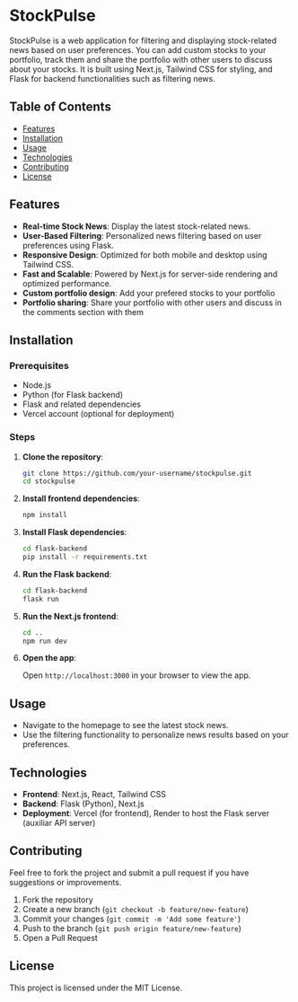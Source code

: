 
# StockPulse

StockPulse is a web application for filtering and displaying stock-related news based on user preferences. You can add custom stocks to your portfolio, track them and share the portfolio with other users to discuss about your stocks. It is built using Next.js, Tailwind CSS for styling, and Flask for backend functionalities such as filtering news.

## Table of Contents

- [Features](#features)
- [Installation](#installation)
- [Usage](#usage)
- [Technologies](#technologies)
- [Contributing](#contributing)
- [License](#license)

## Features

- **Real-time Stock News**: Display the latest stock-related news.
- **User-Based Filtering**: Personalized news filtering based on user preferences using Flask.
- **Responsive Design**: Optimized for both mobile and desktop using Tailwind CSS.
- **Fast and Scalable**: Powered by Next.js for server-side rendering and optimized performance.
- **Custom portfolio design**: Add your prefered stocks to your portfolio
- **Portfolio sharing**: Share your portfolio with other users and discuss in the comments section with them
## Installation

### Prerequisites

- Node.js
- Python (for Flask backend)
- Flask and related dependencies
- Vercel account (optional for deployment)

### Steps

1. **Clone the repository**:

   ```bash
   git clone https://github.com/your-username/stockpulse.git
   cd stockpulse
   ```

2. **Install frontend dependencies**:

   ```bash
   npm install
   ```

3. **Install Flask dependencies**:

   ```bash
   cd flask-backend
   pip install -r requirements.txt
   ```

4. **Run the Flask backend**:

   ```bash
   cd flask-backend
   flask run
   ```

5. **Run the Next.js frontend**:

   ```bash
   cd ..
   npm run dev
   ```

6. **Open the app**:

   Open `http://localhost:3000` in your browser to view the app.

## Usage

- Navigate to the homepage to see the latest stock news.
- Use the filtering functionality to personalize news results based on your preferences.

## Technologies

- **Frontend**: Next.js, React, Tailwind CSS
- **Backend**: Flask (Python), Next.js
- **Deployment**: Vercel (for frontend), Render to host the Flask server (auxiliar API server)

## Contributing

Feel free to fork the project and submit a pull request if you have suggestions or improvements. 

1. Fork the repository
2. Create a new branch (`git checkout -b feature/new-feature`)
3. Commit your changes (`git commit -m 'Add some feature'`)
4. Push to the branch (`git push origin feature/new-feature`)
5. Open a Pull Request

## License

This project is licensed under the MIT License.
